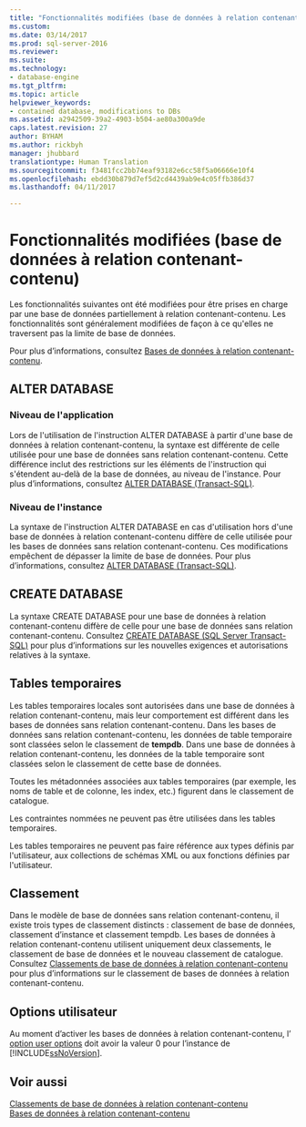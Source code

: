 ```yaml
---
title: "Fonctionnalités modifiées (base de données à relation contenant-contenu) | Microsoft Docs"
ms.custom: 
ms.date: 03/14/2017
ms.prod: sql-server-2016
ms.reviewer: 
ms.suite: 
ms.technology:
- database-engine
ms.tgt_pltfrm: 
ms.topic: article
helpviewer_keywords:
- contained database, modifications to DBs
ms.assetid: a2942509-39a2-4903-b504-ae80a300a9de
caps.latest.revision: 27
author: BYHAM
ms.author: rickbyh
manager: jhubbard
translationtype: Human Translation
ms.sourcegitcommit: f3481fcc2bb74eaf93182e6cc58f5a06666e10f4
ms.openlocfilehash: ebdd30b879d7ef5d2cd4439ab9e4c05ffb386d37
ms.lasthandoff: 04/11/2017

---
```

# <a name="modified-features-contained-database"></a>Fonctionnalités modifiées (base de données à relation contenant-contenu)
  Les fonctionnalités suivantes ont été modifiées pour être prises en charge par une base de données partiellement à relation contenant-contenu. Les fonctionnalités sont généralement modifiées de façon à ce qu'elles ne traversent pas la limite de base de données.  
  
 Pour plus d’informations, consultez [Bases de données à relation contenant-contenu](../../relational-databases/databases/contained-databases.md).  
  
## <a name="alter-database"></a>ALTER DATABASE  
  
### <a name="application-level"></a>Niveau de l'application  
 Lors de l'utilisation de l'instruction ALTER DATABASE à partir d'une base de données à relation contenant-contenu, la syntaxe est différente de celle utilisée pour une base de données sans relation contenant-contenu. Cette différence inclut des restrictions sur les éléments de l'instruction qui s'étendent au-delà de la base de données, au niveau de l'instance. Pour plus d’informations, consultez [ALTER DATABASE &#40;Transact-SQL&#41;](../../t-sql/statements/alter-database-transact-sql.md).  
  
### <a name="instance-level"></a>Niveau de l'instance  
 La syntaxe de l'instruction ALTER DATABASE en cas d'utilisation hors d'une base de données à relation contenant-contenu diffère de celle utilisée pour les bases de données sans relation contenant-contenu. Ces modifications empêchent de dépasser la limite de base de données. Pour plus d’informations, consultez [ALTER DATABASE &#40;Transact-SQL&#41;](../../t-sql/statements/alter-database-transact-sql.md).  
  
## <a name="create-database"></a>CREATE DATABASE  
 La syntaxe CREATE DATABASE pour une base de données à relation contenant-contenu diffère de celle pour une base de données sans relation contenant-contenu. Consultez [CREATE DATABASE &#40;SQL Server Transact-SQL&#41;](../../t-sql/statements/create-database-sql-server-transact-sql.md) pour plus d’informations sur les nouvelles exigences et autorisations relatives à la syntaxe.  
  
## <a name="temporary-tables"></a>Tables temporaires  
 Les tables temporaires locales sont autorisées dans une base de données à relation contenant-contenu, mais leur comportement est différent dans les bases de données sans relation contenant-contenu. Dans les bases de données sans relation contenant-contenu, les données de table temporaire sont classées selon le classement de **tempdb**. Dans une base de données à relation contenant-contenu, les données de la table temporaire sont classées selon le classement de cette base de données.  
  
 Toutes les métadonnées associées aux tables temporaires (par exemple, les noms de table et de colonne, les index, etc.) figurent dans le classement de catalogue.  
  
 Les contraintes nommées ne peuvent pas être utilisées dans les tables temporaires.  
  
 Les tables temporaires ne peuvent pas faire référence aux types définis par l'utilisateur, aux collections de schémas XML ou aux fonctions définies par l'utilisateur.  
  
## <a name="collation"></a>Classement  
 Dans le modèle de base de données sans relation contenant-contenu, il existe trois types de classement distincts : classement de base de données, classement d’instance et classement tempdb. Les bases de données à relation contenant-contenu utilisent uniquement deux classements, le classement de base de données et le nouveau classement de catalogue. Consultez [Classements de base de données à relation contenant-contenu](../../relational-databases/databases/contained-database-collations.md) pour plus d’informations sur le classement de bases de données à relation contenant-contenu.  
  
## <a name="user-options"></a>Options utilisateur  
 Au moment d’activer les bases de données à relation contenant-contenu, l’ [option user options](../../database-engine/configure-windows/configure-the-user-options-server-configuration-option.md) doit avoir la valeur 0 pour l’instance de [!INCLUDE[ssNoVersion](../../includes/ssnoversion-md.md)].  
  
## <a name="see-also"></a>Voir aussi  
 [Classements de base de données à relation contenant-contenu](../../relational-databases/databases/contained-database-collations.md)   
 [Bases de données à relation contenant-contenu](../../relational-databases/databases/contained-databases.md)  
  
  
